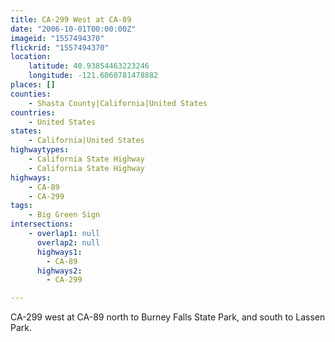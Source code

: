 ```yaml
---
title: CA-299 West at CA-89
date: "2006-10-01T00:00:00Z"
imageid: "1557494370"
flickrid: "1557494370"
location:
    latitude: 40.93854463223246
    longitude: -121.6060781478882
places: []
counties:
    - Shasta County|California|United States
countries:
    - United States
states:
    - California|United States
highwaytypes:
    - California State Highway
    - California State Highway
highways:
    - CA-89
    - CA-299
tags:
    - Big Green Sign
intersections:
    - overlap1: null
      overlap2: null
      highways1:
        - CA-89
      highways2:
        - CA-299

---
```

CA-299 west at CA-89 north to Burney Falls State Park, and south to Lassen Park.